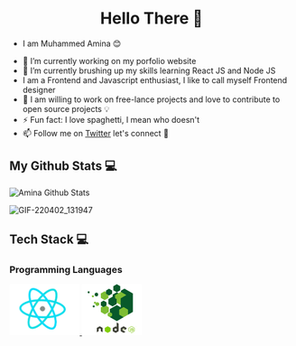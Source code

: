 <h1 align="center"> Hello There 👋 </h1>


* I am Muhammed Amina :blush:	 
- 🔭 I’m currently working on my porfolio website
- 🌱 I’m currently brushing up my skills learning React JS and Node JS
-  I am a Frontend and Javascript enthusiast, I like to call myself Frontend designer
- 👯 I am willing to work on free-lance projects and love to  contribute to open source projects :bulb:
- ⚡ Fun fact: I love spaghetti, I mean who doesn't
- 📫 Follow me on [Twitter](http://twitter.com/simply_meenat) let's connect  🎇

## My Github Stats :computer:

![Amina Github Stats](https://github-readme-stats.vercel.app/api?username=mimalson&show_icons=true_color=fff&icon_color=79ff97&text_color=9f9f9f&bg_color=151515)

![GIF-220402_131947](https://user-images.githubusercontent.com/87755052/161383768-0ae94591-26d7-48e5-94c8-0e51a52b5a57.gif)

## Tech Stack :computer:


### Programming Languages

<p float="left">
  <a href="https://react.js/" target="_blank" >
    <img src="https://github.com/mimalson/mimalson/blob/main/React-Components-For-The-Web-Animations-API.gif" height="90" />
  </a>

  <a href="https://node.js/" target="_blank" >
    <img src="https://github.com/mimalson/mimalson/blob/main/nodejs-png.png"  height="90" />
  </a>
</p>


















